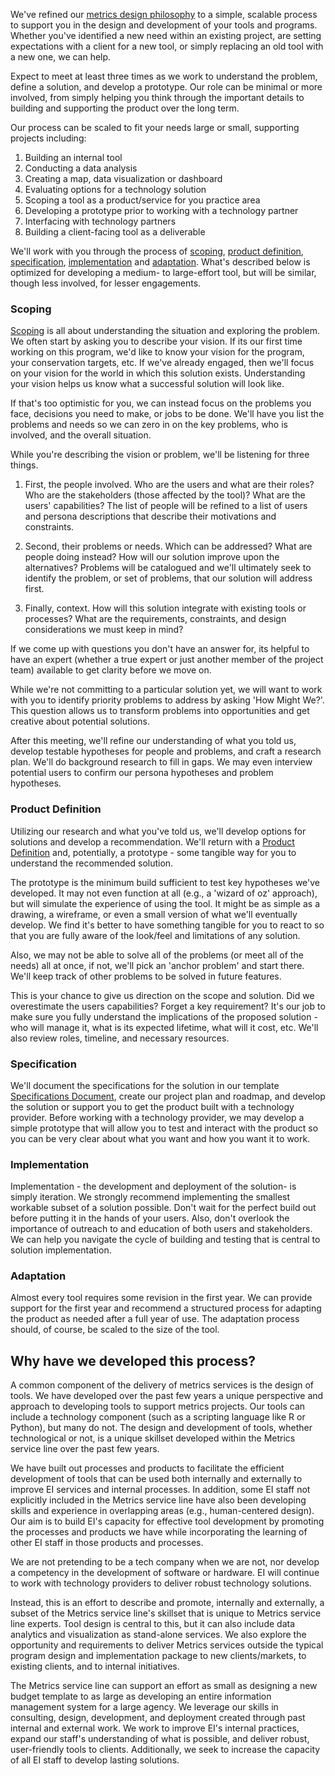 We've refined our [metrics design philosophy](../metrics-design/overview.md) to a simple, scalable process to support you in the design and development of your tools and programs. Whether you've identified a new need within an existing project, are setting expectations with a client for a new tool, or simply replacing an old tool with a new one, we can help. 

Expect to meet at least three times as we work to understand the problem, define a solution, and develop a prototype. Our role can be minimal or more involved, from simply helping you think through the important details to building and supporting the product over the long term. 

Our process can be scaled to fit your needs large or small, supporting projects including:

1. Building an internal tool 
2. Conducting a data analysis
3. Creating a map, data visualization or dashboard
4. Evaluating options for a technology solution
5. Scoping a tool as a product/service for you practice area
6. Developing a prototype prior to working with a technology partner
7. Interfacing with technology partners
8. Building a client-facing tool as a deliverable

We'll work with you through the process of [scoping](#scoping), [product definition](#product-definition), [specification](#specification), [implementation](#implementation) and [adaptation](#adaptation). What's described below is optimized for developing a medium- to large-effort tool, but will be similar, though less involved, for lesser engagements.

### Scoping

[Scoping](../additional-resources/scoping.md) is all about understanding the situation and exploring the problem. We often start by asking you to describe your vision. If its our first time working on this program, we'd like to know your vision for the program, your conservation targets, etc. If we've already engaged, then we'll focus on your vision for the world in which this solution exists. Understanding your vision helps us know what a successful solution will look like.

If that's too optimistic for you, we can instead focus on the problems you face, decisions you need to make, or jobs to be done. We'll have you list the problems and needs so we can zero in on the key problems, who is involved, and the overall situation.

While you're describing the vision or problem, we'll be listening for three things. 

1. First, the people involved. Who are the users and what are their roles? Who are the stakeholders (those affected by the tool)? What are the users' capabilities? The list of people will be refined to a list of users and persona descriptions that describe their motivations and constraints.

2. Second, their problems or needs. Which can be addressed? What are people doing instead? How will our solution improve upon the alternatives? Problems will be catalogued and we'll ultimately seek to identify the problem, or set of problems, that our solution will address first.

3. Finally, context. How will this solution integrate with existing tools or processes? What are the requirements, constraints, and design considerations we must keep in mind?


If we come up with questions you don't have an answer for, its helpful to have an expert (whether a true expert or just another member of the project team) available to get clarity before we move on.

While we're not committing to a particular solution yet, we will want to work with you to identify priority problems to address by asking 'How Might We?'. This question allows us to transform problems into opportunities and get creative about potential solutions.

After this meeting, we'll refine our understanding of what you told us, develop testable hypotheses for people and problems, and craft a research plan. We'll do background research to fill in gaps. We may even interview potential users to confirm our persona hypotheses and problem hypotheses.

### Product Definition

Utilizing our research and what you've told us, we'll develop options for solutions and develop a recommendation. We'll return with a [Product Definition](../additional-resources/product-definition.md) and, potentially, a prototype - some tangible way for you to understand the recommended solution. 

The prototype is the minimum build sufficient to test key hypotheses we've developed. It may not even function at all (e.g., a 'wizard of oz' approach), but will simulate the experience of using the tool. It might be as simple as a drawing, a wireframe, or even a small version of what we'll eventually develop. We find it's better to have something tangible for you to react to so that you are fully aware of the look/feel and limitations of any solution. 

Also, we may not be able to solve all of the problems (or meet all of the needs) all at once, if not, we'll pick an 'anchor problem' and start there. We'll keep track of other problems to be solved in future features.

This is your chance to give us direction on the scope and solution. Did we overestimate the users capabilities? Forget a key requirement? It's our job to make sure you fully understand the implications of the proposed solution - who will manage it, what is its expected lifetime, what will it cost, etc. We'll also review roles, timeline, and necessary resources. 

### Specification

We'll document the specifications for the solution in our template [Specifications Document](), create our project plan and roadmap, and develop the solution or support you to get the product built with a technology provider. Before working with a technology provider, we may develop a simple prototype that will allow you to test and interact with the product so you can be very clear about what you want and how you want it to work.

### Implementation

Implementation - the development and deployment of the solution- is simply iteration. We strongly recommend implementing the smallest workable subset of a solution possible. Don't wait for the perfect build out before putting it in the hands of your users. Also, don't overlook the importance of outreach to and education of both users and stakeholders. We can help you navigate the cycle of building and testing that is central to solution implementation.

### Adaptation

Almost every tool requires some revision in the first year. We can provide support for the first year and recommend a structured process for adapting the product as needed after a full year of use. The adaptation process should, of course, be scaled to the size of the tool.

## Why have we developed this process?

A common component of the delivery of metrics services is the design of tools. We have developed over the past few years a unique perspective and approach to developing tools to support metrics projects. Our tools can include a technology component (such as a scripting language like R or Python), but many do not. The design and development of tools, whether technological or not, is a unique skillset developed within the Metrics service line over the past few years.

We have built out processes and products to facilitate the efficient development of tools that can be used both internally and externally to improve EI services and internal processes. In addition, some EI staff not explicitly included in the Metrics service line have also been developing skills and experience in overlapping areas (e.g., human-centered design). Our aim is to build EI's capacity for effective tool development by promoting the processes and products we have while incorporating the learning of other EI staff in those products and processes.

We are not pretending to be a tech company when we are not, nor develop a competency in the development of software or hardware. EI will continue to work with technology providers to deliver robust technology solutions. 

Instead, this is an effort to describe and promote, internally and externally, a subset of the Metrics service line's skillset that is unique to Metrics service line experts. Tool design is central to this, but it can also include data analytics and visualization as stand-alone services. We also explore the opportunity and requirements to deliver Metrics services outside the typical program design and implementation package to new clients/markets, to existing clients, and to internal initiatives. 

The Metrics service line can support an effort as small as designing a new budget template to as large as developing an entire information management system for a large agency. We leverage our skills in consulting, design, development, and deployment created through past internal and external work. We work to improve EI's internal practices, expand our staff's understanding of what is possible, and deliver robust, user-friendly tools to clients. Additionally, we seek to increase the capacity of all EI staff to develop lasting solutions.
